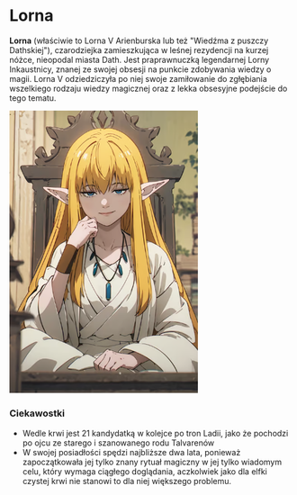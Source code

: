 # Lorna

**Lorna** (właściwie to Lorna V Arienburska lub też "Wiedźma z puszczy Dathskiej"), czarodziejka zamieszkująca w leśnej rezydencji na kurzej nóżce, nieopodal miasta Dath. Jest praprawnuczką legendarnej Lorny Inkaustnicy, znanej ze swojej obsesji na punkcie zdobywania wiedzy o magii. Lorna V odziedziczyła po niej swoje zamiłowanie do zgłębiania wszelkiego rodzaju wiedzy magicznej oraz z lekka obsesyjne podejście do tego tematu. 



<img title="" src="Images/Lorna.png" alt="loading-ag-66" style="zoom:67%;" data-align="center">

### Ciekawostki

- Wedle krwi jest 21 kandydatką w kolejce po tron Ladii, jako że pochodzi po ojcu ze starego i szanowanego rodu Talvarenów
- W swojej posiadłości spędzi najbliższe dwa lata, ponieważ zapoczątkowała jej tylko znany rytuał magiczny w jej tylko wiadomym celu, który wymaga ciągłego doglądania, aczkolwiek jako dla elfki czystej krwi nie stanowi to dla niej większego problemu.


